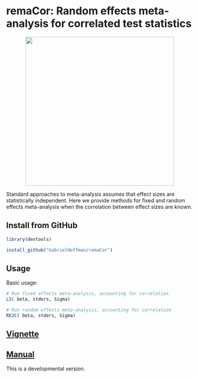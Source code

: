 # remaCor: Random effects meta-analysis for correlated test statistics

<p align="center">
<img src=https://hoffmg01.u.hpc.mssm.edu/software/remaCor/logo.png width="400">
</p>

Standard approaches to meta-analysis assumes that effect sizes are statistically independent. Here we provide methods for fixed and random effects meta-analysis when the correlation between effect sizes are known.

## Install from GitHub

```r
library(devtools)

install_github("GabrielHoffman/remaCor")
```

## Usage
Basic usage:
```r
# Run fixed effects meta-analysis, accounting for correlation 
LS( beta, stders, Sigma)

# Run random effects meta-analysis, accounting for correlation 
RE2C( beta, stders, Sigma)
```

## [Vignette](https://hoffmg01.u.hpc.mssm.edu/software/remaCor/remaCor.html)
## [Manual](https://hoffmg01.u.hpc.mssm.edu/software/remaCor/remaCor-manual.pdf)

This is a developmental version.


